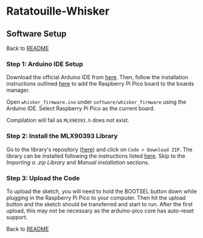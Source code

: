 # Ratatouille-Whisker

## Software Setup

Back to  [README](../README.md#software-setup)

### Step 1: Arduino IDE Setup

Download the official Arduino IDE from [here](https://www.arduino.cc/en/software). Then, follow the installation instructions outlined [here](https://github.com/earlephilhower/arduino-pico) to add the Raspberry Pi Pico board to the boards manager.

Open `whisker_firmware.ino` under `software/whisker_firmware` using the Arduino IDE. Select Raspberry Pi Pico as the current board.

Compilation will fail as `MLX90393.h` does not exist.

### Step 2: Install the MLX90393 Library

Go to the library's repository ([here](https://github.com/Ratatouille-Whiskers/arduino-MLX90393)) and click on `Code > Download ZIP`. The library can be installed following the instructions listed [here](https://support.arduino.cc/hc/en-us/articles/5145457742236-Add-libraries-to-Arduino-IDE). Skip to the *Importing a .zip Library* and *Manual installation* sections.

### Step 3: Upload the Code

To upload the sketch, you will need to hold the BOOTSEL button down while plugging in the Raspberry Pi Pico to your computer. Then hit the upload button and the sketch should be transferred and start to run. After the first upload, this may not be necessary as the arduino-pico core has auto-reset support.

Back to  [README](../README.md#software-setup)    
